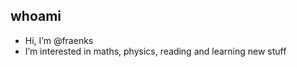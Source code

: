 ## whoami
- Hi, I’m @fraenks
- I’m interested in maths, physics, reading and learning new stuff


<!---
fraenks/fraenks is a ✨ special ✨ repository because its `README.md` (this file) appears on your GitHub profile.
You can click the Preview link to take a look at your changes.
--->
